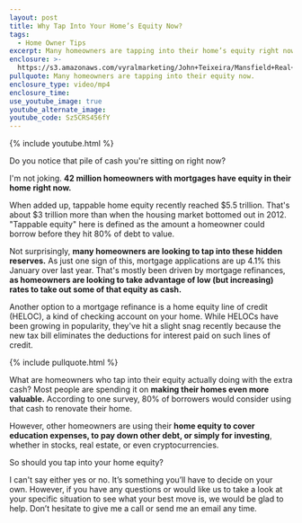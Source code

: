 ```yaml
---
layout: post
title: Why Tap Into Your Home’s Equity Now?
tags:
  - Home Owner Tips
excerpt: Many homeowners are tapping into their home’s equity right now. Here’s why.
enclosure: >-
  https://s3.amazonaws.com/vyralmarketing/John+Teixeira/Mansfield+Real+Estate+Agent+Home+Equity.mp4
pullquote: Many homeowners are tapping into their equity now.
enclosure_type: video/mp4
enclosure_time:
use_youtube_image: true
youtube_alternate_image:
youtube_code: Sz5CRS456fY
---
```


{% include youtube.html %}

Do you notice that pile of cash you're sitting on right now?

I'm not joking. **42 million homeowners with mortgages have equity in their home right now.**

When added up, tappable home equity recently reached $5.5 trillion. That's about $3 trillion more than when the housing market bottomed out in 2012. "Tappable equity" here is defined as the amount a homeowner could borrow before they hit 80% of debt to value.

Not surprisingly, **many homeowners are looking to tap into these hidden reserves.** As just one sign of this, mortgage applications are up 4.1% this January over last year. That's mostly been driven by mortgage refinances, **as homeowners are looking to take advantage of low (but increasing) rates to take out some of that equity as cash.**

Another option to a mortgage refinance is a home equity line of credit (HELOC), a kind of checking account on your home. While HELOCs have been growing in popularity, they've hit a slight snag recently because the new tax bill eliminates the deductions for interest paid on such lines of credit.

{% include pullquote.html %}

What are homeowners who tap into their equity actually doing with the extra cash? Most people are spending it on **making their homes even more valuable.** According to one survey, 80% of borrowers would consider using that cash to renovate their home.

However, other homeowners are using their **home equity to cover education expenses, to pay down other debt, or simply for investing**, whether in stocks, real estate, or even cryptocurrencies.

So should you tap into your home equity?

I can't say either yes or no. It’s something you’ll have to decide on your own. However, if you have any questions or would like us to take a look at your specific situation to see what your best move is, we would be glad to help. Don’t hesitate to give me a call or send me an email any time.